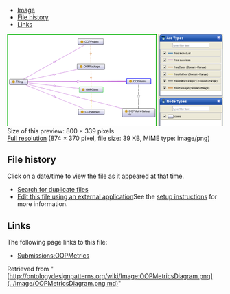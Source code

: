 * [Image](../Image/OOPMetricsDiagram.png.md#file)
* [File history](../Image/OOPMetricsDiagram.png.md#filehistory)
* [Links](../Image/OOPMetricsDiagram.png.md#filelinks)

[![Image:OOPMetricsDiagram.png](../images/thumb/0/0a/OOPMetricsDiagram.png/800px-OOPMetricsDiagram.png)](../images/0/0a/OOPMetricsDiagram.png)  
Size of this preview: 800 × 339 pixels  
[Full resolution](../images/0/0a/OOPMetricsDiagram.png)‎ (874 × 370 pixel, file size: 39 KB, MIME type: image/png)

## File history

Click on a date/time to view the file as it appeared at that time.



  
* [Search for duplicate files](http://ontologydesignpatterns.org/wiki/Special:FileDuplicateSearch/OOPMetricsDiagram.png "Special:FileDuplicateSearch/OOPMetricsDiagram.png")
* [Edit this file using an external application](http://ontologydesignpatterns.org/wiki/index.php?title=Image:OOPMetricsDiagram.png&action=edit&externaledit=true&mode=file "Image:OOPMetricsDiagram.png")See the [setup instructions](http://www.mediawiki.org/wiki/Manual:External_editors "http://www.mediawiki.org/wiki/Manual:External_editors") for more information.

## Links



The following page links to this file:


* [Submissions:OOPMetrics](../Submissions/OOPMetrics.md "Submissions:OOPMetrics")


Retrieved from "[http://ontologydesignpatterns.org/wiki/Image:OOPMetricsDiagram.png](../Image/OOPMetricsDiagram.png.md)"